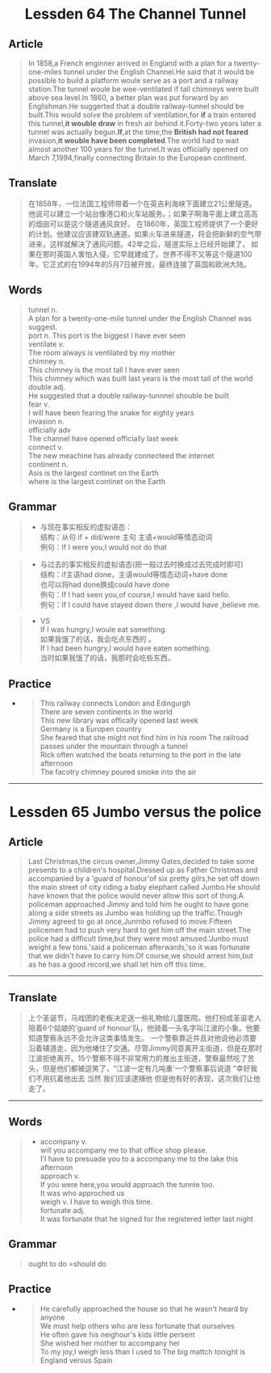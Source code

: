 <h1 style="text-align: center;">Lessden 64 The Channel Tunnel</h1>

## Article  
> In 1858,a French enginner arrived in England with a plan for a twenty-one-miles tunnel under the English Channel.He said that it would be possible to build a platform woule serve as a port and a railway station.The tunnel woule be wee-ventilated if tall chimneys were built above sea level.In 1860, a better plan was put forward by an Englishman.He suggerted that a double railway-tunnel should be built.This would solve the problem of ventilation,for **if** a train entered this tunnel,**it wouble draw** in fresh air behind it.Forty-two years later a tunnel was actually begun.**If**,at the time,the **British had not feared** invasion,**it wouble have been completed**.The world had to wait almost another 100 years for the tunnel.It was officially opened on March 7,1994,finally connecting Britain to the European continent.  
## Translate  
> 在1858年，一位法国工程师带着一个在英吉利海峡下面建立21公里隧道。他说可以建立一个站台像港口和火车站服务。；如果子啊海平面上建立高高的烟囱可以是这个隧道通风良好。
在1860年，英国工程师提供了一个更好的计划。他建议应该建双轨通道。如果火车进来隧道，将会把新鲜的空气带进来，这样就解决了通风问题。42年之后，隧道实际上已经开始建了，
如果在那时英国人害怕入侵，它早就建成了。世界不得不又等这个隧道100年。它正式的在1994年的5月7日被开放，最终连接了英国和欧洲大陆。
## Words  
>  tunnel n.  
A plan for a twenty-one-mile tunnel under the English Channel was suggest.  
 > port n.
 This port is the biggest I have ever seen  
 ventilate v.  
 The room always is ventilated by my mother  
 chimney n.  
 This chimney is the most tall I have ever seen  
 This chimney which was built last years is the  most tall of the world  
 double adj.  
 He suggested that a double railway-tunnnel shouble be built  
fear v.  
I will have been fearing the snake for eighty years  
invasion n.  
officially adv  
The channel have opened officially last week  
connect v.  
The new meachine has already connecteed the internet    
continent  n.    
Asis is the largest continet on the Earth    
where is the largest continet on the Earth  

## Grammar
> - 与现在事实相反的虚拟语态：  
结构：从句 if + did/were 主句 主语+would等情态动词  
例句：If I were you,I would not do that    
  
    

>  - 与过去的事实相反的虚拟语态(把一般过去时换成过去完成时即可)  
结构：if主语had done，主语would等情态动词+have done  
也可以将had done换成could have done  
例句：If I had seen you,of course,I would have said hello.  
例句：If I could have stayed down there ,I would have ,believe me.  

 > - VS  
If I was hungry,I woule eat something.  
如果我饿了的话，我会吃点东西的  。  
If I had been hungry,I would have eaten something.  
当时如果我饿了的话，我那时会吃些东西， 
## Practice  
- >This railway connects London and Edingurgh  
There are seven continents in the world  
This new library was offically opened last week  
Germany is a Europen country  
She feared that she might not find him in his room 
The railroad passes under the mountain through a tunnel  
Rick often watched the boats returning to the port in the late afternoon  
The facotry chimney poured smoke into the air  


---
<h1 style="text-align: center;">Lessden 65 Jumbo versus the police</h1>  

## Article  
>Last Christmas,the circus owner,Jimmy Gates,decided to take some presents to a children's hospital.Dressed up as Father Christmas and accompanied by a 'guard of honour'of six pretty gilrs,he set off down the main street of city riding a baby elephant called Jumbo.He should have known that the police would never allow this sort of thing.A policeman approached Jimmy and told him he ought to have gone along a side streets as Jumbo was holding up the traffic.Though Jimmy agreed to go at once,Junmbo refused to move.Fifteen policemen had to push very hard to get him off the main street.The police had a difficult time,but they were most amused.'Junbo must weight a few tons.'said a policeman afterwards,'so it was fortunate that we didn't have to carry him.Of course,we should arrest him,but as he has a good record,we shall let him off this time.  
---
## Translate  
>上个圣诞节，马戏团的老板决定送一些礼物给儿童医院。他打扮成圣诞老人陪着6个姑娘的‘guard of honour’队，他骑着一头名字叫江波的小象。他要知道警察永远不会允许这类事情发生。 一个警察靠近并且对他说他必须要沿着辅道走，因为他堵住了交通。尽管Jimmy同意离开主街道，但是在那时江波拒绝离开。15个警察不得不非常用力的推出主街道，警察最然吃了苦头，但是他们都被逗笑了，“江波一定有几吨重‘一个警察事后说道
”幸好我们不用抗着他出去 当然 我们应该逮捕他 但是他有好的表现，这次我们让他走了。
---
## Words  
> - accompany v.   
will you accompany me to that office shop please.  
I'l have to presuade you to a accompany me to the lake this afternoon  
approach v.  
If you were here,you would approach the tunnle too.  
It was who approched us  
weigh v.
I have to weigh this time.  
fortunate adj.  
It was fortunate that he signed for the registered letter last night  


## Grammar  
>ought to do =should do  

## Practice  
- >He carefully approached the house so that he wasn't heard by anyone  
We must help others who are less fortunate that ourselves  
He often gave his neighour's kids little persent  
She wished her mother to accompany her  
To my joy,I weigh less than I used to
The big mattch tonight is England versus Spain


